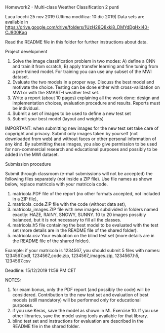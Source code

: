 Homework2 - Multi-class Weather Classification
2 punti

Luca Iocchi
25 nov 2019 (Ultima modifica: 10 dic 2019)
Data sets are available in
https://drive.google.com/drive/folders/1UzH28Q8xki8_DMYdDgHxi40-CJ800Kaq

Read the README file in this folder for further instructions about data.

Project development

1) Solve the image classification problem in two modes: A) define a CNN and train it from scratch, B) apply transfer learning and fine tuning from a pre-trained model.
For training you can use any subset of the MWI dataset.
2) Evaluate the two models in a proper way. Discuss the best model and motivate the choice. Testing can be done either with cross-validation on MWI or with the SMART-I weather test set.
3) Write a report (about 10 pages) explaining all the work done: design and implementation choices, evaluation procedure and results. Reports must be individual.
4) Submit a set of images to be used to define a new test set
5) Submit your best model (layout and weights)

IMPORTANT: when submitting new images for the new test set take care of copyright and privacy. Submit only images taken by yourself (not downloaded from web) and without faces or other personal information of any kind. By submitting these images, you also give permission to be used for non-commercial research and educational purposes and possibly to be added in the MWI dataset.

Submission procedure

Submit through classroom (e-mail submissions will not be accepted) the following files
separately (not inside a ZIP file). Use file names as shown below, replace matricola with your matricola code.
1) matricola.PDF file of the report (no other formats accepted, not included in a ZIP file),
2) matricola_code.ZIP file with the code (without data set),
3) matricola_images.ZIP file with new images subdivided in folders named exactly: HAZE, RAINY, SNOWY, SUNNY. 10 to 20 images possibly balanced, but it is not necessary to fill all the classes.
4) matricola.h5 file containing the best model to be evaluated with the test set (more details are in the README file of the shared folder).
5) matricola.csv Your evaluation on the blind test set (more details are in the README file of the shared folder).

Example: if your matricola is 1234567, you should submit 5 files with names: 1234567.pdf, 1234567_code.zip, 1234567_images.zip, 1234567.h5, 1234567.csv

Deadline: 15/12/2019 11:59 PM CET

NOTES:
1) for exam bonus, only the PDF report (and possibly the code) will be considered. Contribution to the new test set and evaluation of best models (still mandatory) will be performed only for educational purposes.
2) if you use Keras, save the model as shown in ML Exercise 10. If you use other libraries, save the model using tools available for that library.
3) blind test set and instructions for evaluation are described in the README file in the shared folder.
